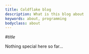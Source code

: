 ```yaml
---
title: Coldflake blog
description: What is this blog about
keywords: about, programming
bodyclass: about
---
```


#$title$

Nothing special here so far&#8230;

